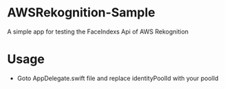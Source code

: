 # AWSRekognition-Sample
A simple app for testing the FaceIndexs Api of AWS Rekognition

# Usage
- Goto AppDelegate.swift file and replace identityPoolId with your poolId
